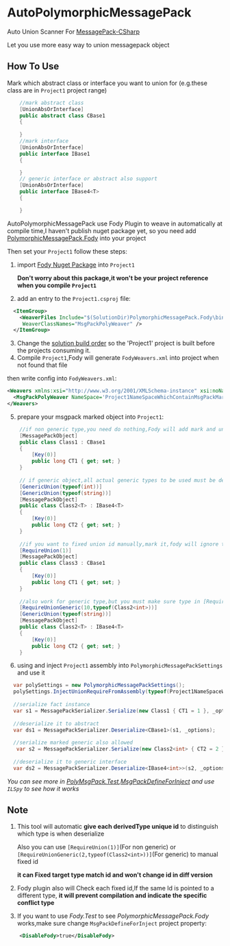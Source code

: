 # AutoPolymorphicMessagePack
Auto Union Scanner For [MessagePack-CSharp](https://github.com/neuecc/MessagePack-CSharp)

Let you use more easy way to union messagepack object

## How To Use
Mark which abstract class or interface you want to union for (e.g.these class are in `Project1` project range)

```C#
    //mark abstract class
    [UnionAbsOrInterface]
    public abstract class CBase1
    {
    
    }
    //mark interface
    [UnionAbsOrInterface]
    public interface IBase1
    {

    }
    // generic interface or abstract also support
    [UnionAbsOrInterface]
    public interface IBase4<T>
    {

    }
```

AutoPolymorphicMessagePack use Fody Plugin to weave in automatically at compile time,I haven't publish nuget package yet,
so you need add [PolymorphicMessagePack.Fody](https://github.com/PatchouliTC/PolymorphicMessagePack/tree/master/PolymorphicMessagePack.Fody) into your project

Then set your `Project1` follow these steps:

  1. import [Fody Nuget Package](https://www.nuget.org/packages/Fody) into `Project1` 
  
      **Don't worry about this package,it won't be your project reference when you compile `Project1`**
    
  2. add an entry to the `Project1.csproj` file:
  
```xml
  <ItemGroup>
    <WeaverFiles Include="$(SolutionDir)PolymorphicMessagePack.Fody\bin\$(Configuration)\netstandard2.0\PolymorphicMessagePack.Fody.dll" 
     WeaverClassNames="MsgPackPolyWeaver" />
  </ItemGroup>
```

  3. Change the [solution build order](https://docs.microsoft.com/en-au/visualstudio/ide/how-to-create-and-remove-project-dependencies) so the 'Project1' project is built before the projects consuming it.
  4. Compile `Project1`,Fody will generate `FodyWeavers.xml` into project when not found that file
  
  then write config into `FodyWeavers.xml`:
  
```xml
<Weavers xmlns:xsi="http://www.w3.org/2001/XMLSchema-instance" xsi:noNamespaceSchemaLocation="FodyWeavers.xsd">
  <MsgPackPolyWeaver NameSpace='Project1NameSpaceWhichContainMsgPackMarkedClass'/>
</Weavers>
```
  5. prepare your msgpack marked object into `Project1`:
  
```C#
    //if non generic type,you need do nothing,Fody will add mark and unique id attr into it
    [MessagePackObject]
    public class Class1 : CBase1
    {
        [Key(0)]
        public long CT1 { get; set; }
    }
    
    // if generic object,all actual generic types to be used must be declared
    [GenericUnion(typeof(int))]
    [GenericUnion(typeof(string))]
    [MessagePackObject]
    public class Class2<T> : IBase4<T>
    {
        [Key(0)]
        public long CT2 { get; set; }
    }
    
    //if you want to fixed union id manually,mark it,fody will ignore this type and avoid use fixed id to mark other types
    [RequireUnion(1)]
    [MessagePackObject]
    public class Class3 : CBase1
    {
        [Key(0)]
        public long CT1 { get; set; }
    }
    
    //also work for generic type,but you must make sure type in [RequireUnionGeneric] is current generic type or fody will give complie error
    [RequireUnionGeneric(10,typeof(Class2<int>))]
    [GenericUnion(typeof(string))]
    [MessagePackObject]
    public class Class2<T> : IBase4<T>
    {
        [Key(0)]
        public long CT2 { get; set; }
    }
```
  6. using and inject `Project1` assembly into `PolymorphicMessagePackSettings` and use it
  
```C#
  var polySettings = new PolymorphicMessagePackSettings();
  polySettings.InjectUnionRequireFromAssembly(typeof(Project1NameSpaceWhichContainMsgPackMarkedClass).Assembly);
  
  //serialize fact instance
  var s1 = MessagePackSerializer.Serialize(new Class1 { CT1 = 1 }, _options);
  
  //deserialize it to abstract
  var ds1 = MessagePackSerializer.Deserialize<CBase1>(s1, _options);
  
  //serialize marked generic also allowed
   var s2 = MessagePackSerializer.Serialize(new Class2<int> { CT2 = 2 }, _options);
  
  //deserialize it to generic interface
  var ds2 = MessagePackSerializer.Deserialize<IBase4<int>>(s2, _options);
```

_You can see more in [PolyMsgPack.Test](https://github.com/PatchouliTC/PolymorphicMessagePack/tree/master/PolymorphicMessagePack.Fody),[MsgPackDefineForInject](https://github.com/PatchouliTC/PolymorphicMessagePack/tree/master/MsgPackDefineForInject) and use `ILSpy` to see how it works_

## Note

  1. This tool will automatic **give each derivedType unique id** to distinguish which type is when deserialize

      Also you can use `[RequireUnion(1)]`(For non generic) or `[RequireUnionGeneric(2,typeof(Class2<int>))]`(For generic) to manual fixed id
      
      **it can Fixed target type match id and won't change id in diff version**
  2. Fody plugin also will Check each fixed id,If the same Id is pointed to a different type, **it will prevent compilation and indicate the specific conflict type**
  
  3. If you want to use _Fody.Test_ to see _PolymorphicMessagePack.Fody_ works,make sure change `MsgPackDefineForInject` project property:
```xml
    <DisableFody>true</DisableFody>
```
